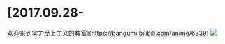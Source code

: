 # [2017.09.28-
欢迎来到实力至上主义的教室](https://bangumi.bilibili.com/anime/6339)
![](https://bilicover2017.github.io/2017.09.28.jpg)